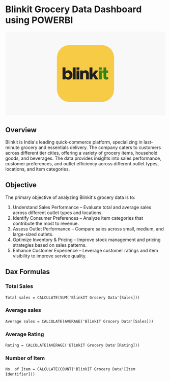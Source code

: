 # Blinkit Grocery Data Dashboard using POWERBI
![Blinkit Logo](https://github.com/Ajay96700/Blinkit_PowerBI_Project/blob/main/Blinkit%20Logo.png)

## Overview

Blinkit is India's leading quick-commerce platform, specializing in last-minute grocery and essentials delivery. The company caters to customers across different tier cities, offering a variety of grocery items, household goods, and beverages. The data provides insights into sales performance, customer preferences, and outlet efficiency across different outlet types, locations, and item categories.

## Objective
The primary objective of analyzing Blinkit's grocery data is to:
1.	Understand Sales Performance – Evaluate total and average sales across different outlet types and locations.
2.	Identify Consumer Preferences – Analyze item categories that contribute the most to revenue.
3.	Assess Outlet Performance – Compare sales across small, medium, and large-sized outlets.
4.	Optimize Inventory & Pricing – Improve stock management and pricing strategies based on sales patterns.
5.	Enhance Customer Experience – Leverage customer ratings and item visibility to improve service quality.

## Dax Formulas

### Total Sales
```Dax
Total sales = CALCULATE(SUM('BlinkIT Grocery Data'[Sales]))
```
### Average sales
```Dax
Average sales = CALCULATE(AVERAGE('BlinkIT Grocery Data'[Sales]))
```
### Average Rating
```Dax
Rating = CALCULATE(AVERAGE('BlinkIT Grocery Data'[Rating]))
```
### Number of Item
```Dax
No. of Item = CALCULATE(COUNT('BlinkIT Grocery Data'[Item Identifier]))
```

